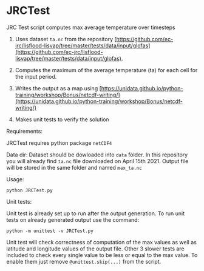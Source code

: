 # JRCTest
 JRC Test script computes max average temperature over timesteps
 
1. Uses dataset `ta.nc` from the repository [https://github.com/ec-jrc/lisflood-lisvap/tree/master/tests/data/input/glofas](https://github.com/ec-jrc/lisflood-lisvap/tree/master/tests/data/input/glofas).

2. Computes the maximum of the average temperature (ta) for each cell for the input period. 

3. Writes the output as a map using [https://unidata.github.io/python-training/workshop/Bonus/netcdf-writing/](https://unidata.github.io/python-training/workshop/Bonus/netcdf-writing/)

4. Makes unit tests to verify the solution

Requirements:

JRCTest requires python package `netCDF4`

Data dir:
Dataset should be dowloaded into `data` folder. In this repository you will already find `ta.nc` file downloaded on April 15th 2021.
Output file will be stored in the same folder and named `max_ta.nc`

Usage:
```
python JRCTest.py
```
Unit tests:

Unit test is already set up to run after the output generation. 
To run unit tests on already generated output use the command:
```
python -m unittest -v JRCTest.py
```
Unit test will check correctness of computation of the max values as well as latitude and longitude values of the output file. Other 3 slower tests are included to check every single value to be less or equal to the max value. To enable them just remove `@unittest.skip(...)` from the script.